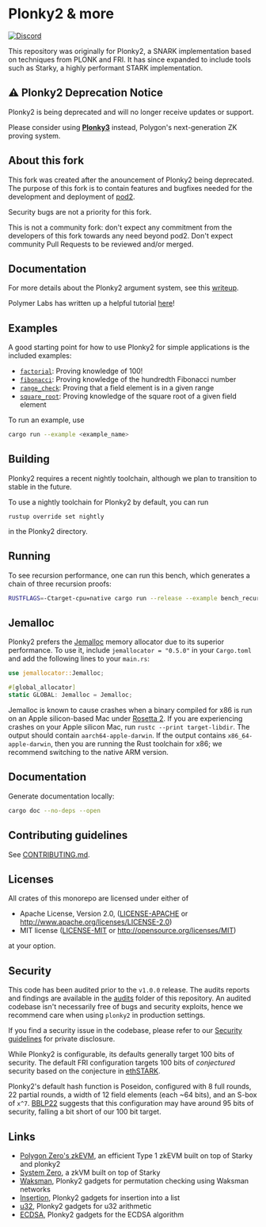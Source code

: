 # Plonky2 & more
[![Discord](https://img.shields.io/discord/743511677072572486?logo=discord)](https://discord.gg/QZKRUpqCJ6)

This repository was originally for Plonky2, a SNARK implementation based on techniques from PLONK and FRI. It has since expanded to include tools such as Starky, a highly performant STARK implementation.

## ⚠️ Plonky2 Deprecation Notice

Plonky2 is being deprecated and will no longer receive updates or support.

Please consider using **[Plonky3](https://github.com/Plonky3/Plonky3)** instead, Polygon's next-generation ZK proving system.

## About this fork

This fork was created after the anouncement of Plonky2 being deprecated.  The
purpose of this fork is to contain features and bugfixes needed for the
development and deployment of [pod2](https://github.com/0xPARC/pod2).

Security bugs are not a priority for this fork.

This is not a community fork: don't expect any commitment from the developers
of this fork towards any need beyond pod2.  Don't expect community Pull
Requests to be reviewed and/or merged.

## Documentation

For more details about the Plonky2 argument system, see this [writeup](plonky2/plonky2.pdf).

Polymer Labs has written up a helpful tutorial [here](https://polymerlabs.medium.com/a-tutorial-on-writing-zk-proofs-with-plonky2-part-i-be5812f6b798)!


## Examples

A good starting point for how to use Plonky2 for simple applications is the included examples:

* [`factorial`](plonky2/examples/factorial.rs): Proving knowledge of 100!
* [`fibonacci`](plonky2/examples/fibonacci.rs): Proving knowledge of the hundredth Fibonacci number
* [`range_check`](plonky2/examples/range_check.rs): Proving that a field element is in a given range
* [`square_root`](plonky2/examples/square_root.rs): Proving knowledge of the square root of a given field element

To run an example, use

```sh
cargo run --example <example_name>
```


## Building

Plonky2 requires a recent nightly toolchain, although we plan to transition to stable in the future.

To use a nightly toolchain for Plonky2 by default, you can run
```
rustup override set nightly
```
in the Plonky2 directory.


## Running

To see recursion performance, one can run this bench, which generates a chain of three recursion proofs:

```sh
RUSTFLAGS=-Ctarget-cpu=native cargo run --release --example bench_recursion -- -vv
```

## Jemalloc

Plonky2 prefers the [Jemalloc](http://jemalloc.net) memory allocator due to its superior performance. To use it, include `jemallocator = "0.5.0"` in your `Cargo.toml` and add the following lines
to your `main.rs`:

```rust
use jemallocator::Jemalloc;

#[global_allocator]
static GLOBAL: Jemalloc = Jemalloc;
```

Jemalloc is known to cause crashes when a binary compiled for x86 is run on an Apple silicon-based Mac under [Rosetta 2](https://support.apple.com/en-us/HT211861). If you are experiencing crashes on your Apple silicon Mac, run `rustc --print target-libdir`. The output should contain `aarch64-apple-darwin`. If the output contains `x86_64-apple-darwin`, then you are running the Rust toolchain for x86; we recommend switching to the native ARM version.

## Documentation

Generate documentation locally:

```sh
cargo doc --no-deps --open
```

## Contributing guidelines

See [CONTRIBUTING.md](./CONTRIBUTING.md).

## Licenses

All crates of this monorepo are licensed under either of

* Apache License, Version 2.0, ([LICENSE-APACHE](LICENSE-APACHE) or http://www.apache.org/licenses/LICENSE-2.0)
* MIT license ([LICENSE-MIT](LICENSE-MIT) or http://opensource.org/licenses/MIT)

at your option.


## Security

This code has been audited prior to the `v1.0.0` release. The audits reports and findings are available in the [audits](./audits/) folder of this repository.
An audited codebase isn't necessarily free of bugs and security exploits, hence we recommend care when using `plonky2` in production settings.

If you find a security issue in the codebase, please refer to our [Security guidelines](./SECURITY.md) for private disclosure.

While Plonky2 is configurable, its defaults generally target 100 bits of security. The default FRI configuration targets 100 bits of *conjectured* security based on the conjecture in [ethSTARK](https://eprint.iacr.org/2021/582).

Plonky2's default hash function is Poseidon, configured with 8 full rounds, 22 partial rounds, a width of 12 field elements (each ~64 bits), and an S-box of `x^7`. [BBLP22](https://tosc.iacr.org/index.php/ToSC/article/view/9850) suggests that this configuration may have around 95 bits of security, falling a bit short of our 100 bit target.


## Links

- [Polygon Zero's zkEVM](https://github.com/0xPolygonZero/zk_evm), an efficient Type 1 zkEVM built on top of Starky and plonky2
- [System Zero](https://github.com/0xPolygonZero/system-zero), a zkVM built on top of Starky
- [Waksman](https://github.com/0xPolygonZero/plonky2-waksman), Plonky2 gadgets for permutation checking using Waksman networks
- [Insertion](https://github.com/0xPolygonZero/plonky2-insertion), Plonky2 gadgets for insertion into a list
- [u32](https://github.com/0xPolygonZero/plonky2-u32), Plonky2 gadgets for u32 arithmetic
- [ECDSA](https://github.com/0xPolygonZero/plonky2-ecdsa), Plonky2 gadgets for the ECDSA algorithm
